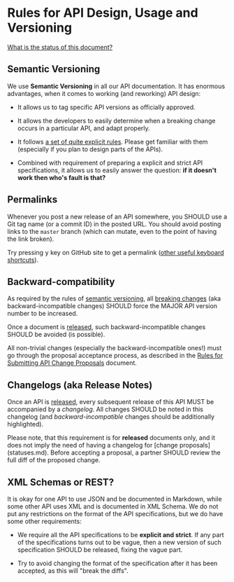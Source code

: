 Rules for API Design, Usage and Versioning
==========================================

[What is the status of this document?](statuses.md)


Semantic Versioning
-------------------

We use **Semantic Versioning** in all our API documentation. It has enormous
advantages, when it comes to working (and reworking) API design:

 * It allows us to tag specific API versions as officially approved.

 * It allows the developers to easily determine when a breaking change occurs
   in a particular API, and adapt properly.

 * It follows [a set of quite explicit rules](http://semver.org/). Please get
   familiar with them (especially if you plan to design parts of the APIs).

 * Combined with requirement of preparing a explicit and strict API
   specifications, it allows us to easily answer the question: **if it doesn't
   work then who's fault is that?**


Permalinks
----------

Whenever you post a new release of an API somewhere, you SHOULD use a Git tag
name (or a commit ID) in the posted URL. You should avoid posting links to the
`master` branch (which can mutate, even to the point of having the link
broken).

Try pressing <kbd>y</kbd> key on GitHub site to get a permalink ([other useful
keyboard shortcuts](https://help.github.com/articles/using-keyboard-shortcuts/)).


Backward-compatibility
----------------------

As required by the rules of [semantic versioning](http://semver.org/), all
[breaking changes](https://en.wiktionary.org/wiki/breaking_change) (aka
backward-incompatible changes) SHOULD force the MAJOR API version number to be
increased.

Once a document is [released](statuses.md), such backward-incompatible
changes SHOULD be avoided (is possible).

All non-trivial changes (especially the backward-incompatible ones!) must go
through the proposal acceptance process, as described in the
[Rules for Submitting API Change Proposals](change-proposals.md) document.


Changelogs (aka Release Notes)
-------------------------------

Once an API is [released](statuses.md), every subsequent release of this API
MUST be accompanied by a *changelog*. All changes SHOULD be noted in this
changelog (and *backward-incompatible* changes should be additionally
highlighted).

Please note, that this requirement is for **released** documents only, and it
does not imply the need of having a changelog for [change proposals]
(statuses.md). Before accepting a proposal, a partner SHOULD review the full
diff of the proposed change.


XML Schemas or REST?
--------------------

It is okay for one API to use JSON and be documented in Markdown, while some
other API uses XML and is documented in XML Schema. We do not put any
restrictions on the format of the API specifications, but we do have some other
requirements:

 * We require all the API specifications to be **explicit and strict**. If any
   part of the specifications turns out to be vague, then a new version of such
   specification SHOULD be released, fixing the vague part.

 * Try to avoid changing the format of the specification after it has been
   accepted, as this will "break the diffs".

